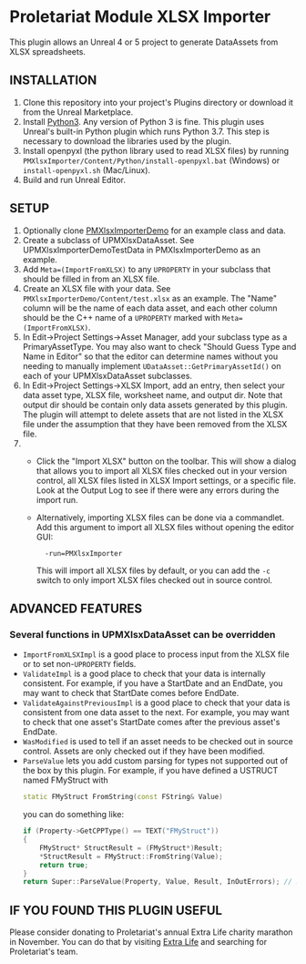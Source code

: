 # Proletariat Module XLSX Importer

This plugin allows an Unreal 4 or 5 project to generate DataAssets from XLSX spreadsheets.

## INSTALLATION

1. Clone this repository into your project's Plugins directory or download it from the Unreal Marketplace.
2. Install [Python3](https://python.org). Any version of Python 3 is fine. This plugin uses Unreal's built-in Python plugin which runs Python 3.7. This step is necessary to download the libraries used by the plugin.
3. Install openpyxl (the python library used to read XLSX files) by running `PMXlsxImporter/Content/Python/install-openpyxl.bat` (Windows) or `install-openpyxl.sh` (Mac/Linux).
4. Build and run Unreal Editor.

## SETUP

1. Optionally clone [PMXlsxImporterDemo](https://github.com/proletariatgames/PMXlsxImporterDemo) for an example class and data.
2. Create a subclass of UPMXlsxDataAsset. See UPMXlsxImporterDemoTestData in PMXlsxImporterDemo as an example.
3. Add `Meta=(ImportFromXLSX)` to any `UPROPERTY` in your subclass that should be filled in from an XLSX file.
4. Create an XLSX file with your data. See `PMXlsxImporterDemo/Content/test.xlsx` as an example. The "Name" column will be the name of each data asset, and each other column should be the C++ name of a `UPROPERTY` marked with `Meta=(ImportFromXLSX)`.
5. In Edit->Project Settings->Asset Manager, add your subclass type as a PrimaryAssetType. You may also want to check "Should Guess Type and Name in Editor" so that the editor can determine names without you needing to manually implement `UDataAsset::GetPrimaryAssetId()` on each of your UPMXlsxDataAsset subclasses.
6. In Edit->Project Settings->XLSX Import, add an entry, then select your data asset type, XLSX file, worksheet name, and output dir. Note that output dir should be contain only data assets generated by this plugin. The plugin will attempt to delete assets that are not listed in the XLSX file under the assumption that they have been removed from the XLSX file.
7.
    - Click the "Import XLSX" button on the toolbar. This will show a dialog that allows you to import all XLSX files checked out in your version control, all XLSX files listed in XLSX Import settings, or a specific file. Look at the Output Log to see if there were any errors during the import run.  
    - Alternatively, importing XLSX files can be done via a commandlet. Add this argument to import all XLSX files without opening the editor GUI:

            -run=PMXlsxImporter

        This will import all XLSX files by default, or you can add the `-c` switch to only import XLSX files checked out in source control.

## ADVANCED FEATURES

### Several functions in UPMXlsxDataAsset can be overridden

- `ImportFromXLSXImpl` is a good place to process input from the XLSX file or to set non-`UPROPERTY` fields.
- `ValidateImpl` is a good place to check that your data is internally consistent. For example, if you have a StartDate and an EndDate, you may want to check that StartDate comes before EndDate.
- `ValidateAgainstPreviousImpl` is a good place to check that your data is consistent from one data asset to the next. For example, you may want to check that one asset's StartDate comes after the previous asset's EndDate.
- `WasModified` is used to tell if an asset needs to be checked out in source control. Assets are only checked out if they have been modified.
- `ParseValue` lets you add custom parsing for types not supported out of the box by this plugin. For example, if you have defined a USTRUCT named FMyStruct with
    ```C++
    static FMyStruct FromString(const FString& Value)
    ```
    you can do something like:
    ```C++
    if (Property->GetCPPType() == TEXT("FMyStruct"))
    {
        FMyStruct* StructResult = (FMyStruct*)Result;
        *StructResult = FMyStruct::FromString(Value);
        return true;
    }
    return Super::ParseValue(Property, Value, Result, InOutErrors); // Do this last. See comments above ParseValue.
    ```

## IF YOU FOUND THIS PLUGIN USEFUL

Please consider donating to Proletariat's annual Extra Life charity marathon in November. You can do that by visiting [Extra Life](https://www.extra-life.org/) and searching for Proletariat's team.
